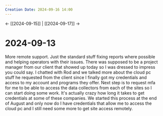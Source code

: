 ```yaml
---
Creation Date: 2024-09-16 14:00
---
```


<- [[2024-09-15]] | [[2024-09-17]]  ->

# 2024-09-13
More remote support. Just the standard stuff fixing reports where possible and helping operators with their issues. There was supposed to be a project manager from our client that showed up today so I was dressed to impress you could say. I chatted with Rod and we talked more about the cloud pc stuff he requested from the client since I finally got my credentials and access to my account and programs they offer. Next step is to request mfa for me to be able to access the data collectors from each of the sites so I can start doing some work. It's actually crazy how long it takes to get credentials at some of these companies. We started this process at the end of August and only now do I have credentials that allow me to access the cloud pc and I still need some more to get site access remotely. 